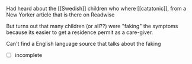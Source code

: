 
Had heard about the [[Swedish]] children who where [[catatonic]], from a New Yorker article that is there on Readwise 

But turns out that many children (or all??) were "faking" the symptoms because its easier to get a residence permit as a care-giver.

Can't find a English language source that talks about the faking


- [ ] incomplete